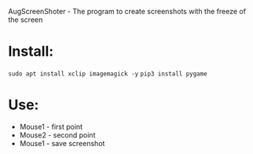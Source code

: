 
AugScreenShoter - The program to create screenshots with the freeze of the screen

# Install:
```sudo apt install xclip imagemagick -y```
```pip3 install pygame```

# Use:
- Mouse1 - first point
- Mouse2 - second point
- Mouse1 - save screenshot
